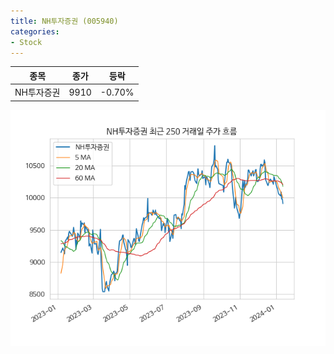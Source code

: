 ```yaml
---
title: NH투자증권 (005940)
categories:
- Stock
---
```


|종목|종가|등락|
|----|----|----|
|NH투자증권|9910|-0.70%|

<!-- more -->

![005940](/assets/images/stock/005940.png)